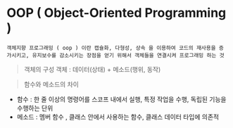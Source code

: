 # OOP ( Object-Oriented Programming )

```
객체지향 프로그래밍 ( oop ) 이란 캡슐화, 다형성, 상속 을 이용하여 코드의 재사용을 증가시키고, 유지보수를 감소시키는 장점을 얻기 위해서 객체들을 연결시켜 프로그래밍 하는 것
```
> 객체의 구성
객체 : 데이터(상태) + 메소드(행위, 동작)

> 함수와 메소드의 차이
- 함수 : 한 줄 이상의 명령어를 스코프 내에서 실행, 특정 작업을 수행, 독립된 기능을 수행하는 단위
- 메소드 : 멤버 함수 , 클래스 안에서 사용하는 함수, 클래스 데이터 타입에 의존적

